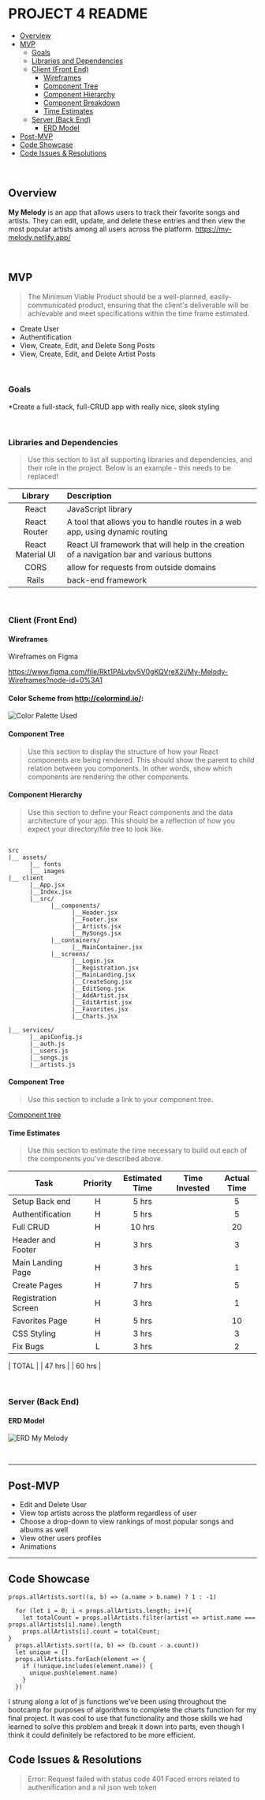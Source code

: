# PROJECT 4 README

- [Overview](#overview)
- [MVP](#mvp)
  - [Goals](#goals)
  - [Libraries and Dependencies](#libraries-and-dependencies)
  - [Client (Front End)](#client-front-end)
    - [Wireframes](#wireframes)
    - [Component Tree](#component-tree)
    - [Component Hierarchy](#component-hierarchy)
    - [Component Breakdown](#component-breakdown)
    - [Time Estimates](#time-estimates)
  - [Server (Back End)](#server-back-end)
    - [ERD Model](#erd-model)
- [Post-MVP](#post-mvp)
- [Code Showcase](#code-showcase)
- [Code Issues & Resolutions](#code-issues--resolutions)

<br>

## Overview

**My Melody** is an app that allows users to track their favorite songs and artists. They can edit, update, and delete these entries and then view the most popular artists among all users across the platform. 
https://my-melody.netlify.app/

<br>

## MVP

> The Minimum Viable Product should be a well-planned, easily-communicated product, ensuring that the client's deliverable will be achievable and meet specifications within the time frame estimated.

 * Create User
 * Authentification
 * View, Create, Edit, and Delete Song Posts
 * View, Create, Edit, and Delete Artist Posts

<br>

### Goals

*Create a full-stack, full-CRUD app with really nice, sleek styling

<br>

### Libraries and Dependencies

> Use this section to list all supporting libraries and dependencies, and their role in the project. Below is an example - this needs to be replaced!

|     Library      | Description                                |
| :--------------: | :----------------------------------------- |
|      React       | JavaScript library|
|   React Router   | A tool that allows you to handle routes in a web app, using dynamic routing|
| React Material UI | React UI framework that will help in the creation of a navigation bar and various buttons |
|     CORS      | allow for requests from outside domains|
|     Rails      | back-end framework |

<br>

### Client (Front End)

#### Wireframes

Wireframes on Figma

https://www.figma.com/file/Rkt1PALvbv5V0gKQVreX2i/My-Melody-Wireframes?node-id=0%3A1


#### Color Scheme from http://colormind.io/:

![Color Palette Used](colors.png)


#### Component Tree

> Use this section to display the structure of how your React components are being rendered. This should show the parent to child relation between you components. In other words, show which components are rendering the other components. 


#### Component Hierarchy

> Use this section to define your React components and the data architecture of your app. This should be a reflection of how you expect your directory/file tree to look like. 

``` structure

src
|__ assets/
      |__ fonts
      |__ images
|__ client
      |__App.jsx
      |__Index.jsx
      |__src/
            |__components/
                  |__Header.jsx
                  |__Footer.jsx    
                  |__Artists.jsx
                  |__MySongs.jsx
            |__containers/
                  |__MainContainer.jsx
            |__screens/
                  |__Login.jsx
                  |__Registration.jsx
                  |__MainLanding.jsx
                  |__CreateSong.jsx
                  |__EditSong.jsx
                  |__AddArtist.jsx
                  |__EditArtist.jsx
                  |__Favorites.jsx
                  |__Charts.jsx
                  
|__ services/
      |__apiConfig.js
      |__auth.js
      |__users.js
      |__songs.js
      |__artists.js

```

#### Component Tree

> Use this section to include a link to your component tree.

[Component tree](https://whimsical.com/mymelody-Fqths5vJBtAMVQxMXjciG1)

#### Time Estimates

> Use this section to estimate the time necessary to build out each of the components you've described above.

| Task                | Priority | Estimated Time | Time Invested | Actual Time |
| ------------------- | :------: | :------------: | :-----------: | :---------: |
| Setup Back end      |    H     |     5 hrs      |          |  5      |
| Authentification    |    H     |     5 hrs      |          |    5    |
| Full CRUD           |    H     |     10 hrs      |          |     20   |
|  Header and Footer  |    H     |     3 hrs      |          |     3   |
|   Main Landing Page |    H     |     3 hrs      |          |   1     |
|  Create Pages       |    H     |     7 hrs      |          |   5     |
|Registration Screen  |    H     |     3 hrs      |          |   1     |
|      Favorites Page |    H     |     5 hrs      |          |      10  |
|     CSS Styling     |    H     |     3 hrs      |          |    3    |
|      Fix Bugs       |    L     |     3 hrs      |          |  2      |

| TOTAL               |          |     47 hrs      |           |    60 hrs    |


<br>

### Server (Back End)

#### ERD Model

![ERD My Melody](MyMelodyERD.png)

<br>

***

## Post-MVP

> 
* Edit and Delete User
* View top artists across the platform regardless of user 
* Choose a drop-down to view rankings of most popular songs and albums as well
* View other users profiles
* Animations

***

## Code Showcase


```
props.allArtists.sort((a, b) => (a.name > b.name) ? 1 : -1)

  for (let i = 0; i < props.allArtists.length; i++){
    let totalCount = props.allArtists.filter(artist => artist.name === props.allArtists[i].name).length
    props.allArtists[i].count = totalCount;
}
  props.allArtists.sort((a, b) => (b.count - a.count))
  let unique = []
  props.allArtists.forEach(element => {
    if (!unique.includes(element.name)) {
      unique.push(element.name)
    }
  })
  ```
I strung along a lot of js functions we've been using throughout the bootcamp for purposes of algorithms to complete the charts function for my final project. It was cool to use that functionality and those skills we had learned to solve this problem and break it down into parts, even though I think it could definitely be refactored to be more efficient. 

## Code Issues & Resolutions

> Error: Request failed with status code 401
> Faced errors related to authenification and a nil json web token


